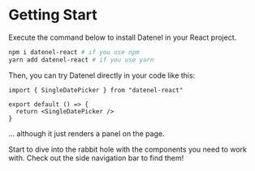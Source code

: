 # Getting Start

Execute the command below to install Datenel in your React project.

```zsh
npm i datenel-react # if you use npm
yarn add datenel-react # if you use yarn
```

Then, you can try Datenel directly in your code like this:

```tsx
import { SingleDatePicker } from "datenel-react"

export default () => {
  return <SingleDatePicker />
}
```

... although it just renders a panel on the page.

Start to dive into the rabbit hole with the components you need to work with. Check out the side navigation bar to find them!
